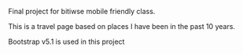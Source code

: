 Final project for bitiwse mobile friendly class.

This is a travel page based on places I have been in the past 10 years.

Bootstrap v5.1 is used in this project
